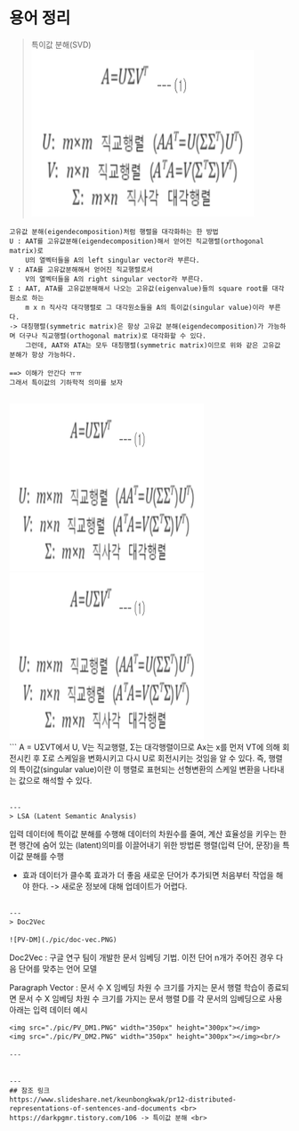 
# 용어 정리

> 특이값 분해(SVD) <br>
<img src="./pic/svd1.PNG" width="400px" height="300px"></img>
```
고유값 분해(eigendecomposition)처럼 행렬을 대각화하는 한 방법
U : AAT를 고유값분해(eigendecomposition)해서 얻어진 직교행렬(orthogonal matrix)로 
    U의 열벡터들을 A의 left singular vector라 부른다. 
V : ATA를 고유값분해해서 얻어진 직교행렬로서 
    V의 열벡터들을 A의 right singular vector라 부른다.
Σ : AAT, ATA를 고유값분해해서 나오는 고유값(eigenvalue)들의 square root를 대각원소로 하는 
    m x n 직사각 대각행렬로 그 대각원소들을 A의 특이값(singular value)이라 부른다.
-> 대칭행렬(symmetric matrix)은 항상 고유값 분해(eigendecomposition)가 가능하며 더구나 직교행렬(orthogonal matrix)로 대각화할 수 있다. 
    그런데, AAT와 ATA는 모두 대칭행렬(symmetric matrix)이므로 위와 같은 고유값 분해가 항상 가능하다. 

==> 이해가 안간다 ㅠㅠ  
그래서 특이값의 기하학적 의미를 보자  
```
<br>
<img src="./pic/svd1.PNG" width="350px" height="300px"></img>
<img src="./pic/svd1.PNG" width="350px" height="300px"></img><br>
```
 A = UΣVT에서 U, V는 직교행렬, Σ는 대각행렬이므로 Ax는 x를 먼저 VT에 의해 회전시킨 후 Σ로 스케일을 변화시키고 다시 U로 회전시키는 것임을 알 수 있다.
 즉, 행렬의 특이값(singular value)이란 이 행렬로 표현되는 선형변환의 스케일 변환을 나타내는 값으로 해석할 수 있다.
 
```

---
> LSA (Latent Semantic Analysis)
```
 입력 데이터에 특이값 분해를 수행해 데이터의 차원수를 줄여, 계산 효율성을 키우는 한편 행간에 숨어 있는 (latent)의미를 이끌어내기 위한 방법론
 행렬(입력 단어, 문장)을 특이값 분해를 수행
 - 효과
 데이터가 클수록 효과가 더 좋음
 새로운 단어가 추가되면 처음부터 작업을 해야 한다.
 -> 새로운 정보에 대해 업데이트가 어렵다.
```
    
---
> Doc2Vec

![PV-DM](./pic/doc-vec.PNG)
```
Doc2Vec : 구글 연구 팀이 개발한 문서 임베딩 기법.
          이전 단어 n개가 주어진 경우 다음 단어를 맞추는 언어 모델

Paragraph Vector : 문서 수 X 임베딩 차원 수 크기를 가지는 문서 행렬
학습이 종료되면 문서 수 X 임베딩 차원 수 크기를 가지는 문서 행렬 D를 각 문서의 임베딩으로 사용
아래는 입력 데이터 예시
```
<img src="./pic/PV_DM1.PNG" width="350px" height="300px"></img>
<img src="./pic/PV_DM2.PNG" width="350px" height="300px"></img><br/>

---


---
## 참조 링크
https://www.slideshare.net/keunbongkwak/pr12-distributed-representations-of-sentences-and-documents <br>
https://darkpgmr.tistory.com/106 -> 특이값 분해 <br>



